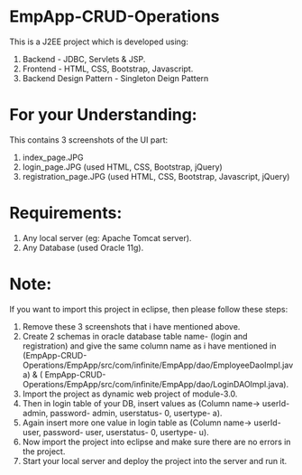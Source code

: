 # EmpApp-CRUD-Operations
This is a J2EE project which is developed using:
1. Backend - JDBC, Servlets & JSP.
2. Frontend - HTML, CSS, Bootstrap, Javascript.
3. Backend Design Pattern - Singleton Deign Pattern

# For your Understanding:
This contains 3 screenshots of the UI part:
1. index_page.JPG
2. login_page.JPG (used HTML, CSS, Bootstrap, jQuery)
3. registration_page.JPG (used HTML, CSS, Bootstrap, Javascript, jQuery)

# Requirements:
1. Any local server (eg: Apache Tomcat server).
2. Any Database (used Oracle 11g).

# Note:
If you want to import this project in eclipse, then please follow these steps:
1. Remove these 3 screenshots that i have mentioned above.
2. Create 2 schemas in oracle database table name- (login and registration) and give the same column name as i have mentioned in (EmpApp-CRUD-Operations/EmpApp/src/com/infinite/EmpApp/dao/EmployeeDaoImpl.java) & ( EmpApp-CRUD-Operations/EmpApp/src/com/infinite/EmpApp/dao/LoginDAOImpl.java).
3. Import the project as dynamic web project of module-3.0.
4. Then in login table of your DB, insert values as (Column name-> userId- admin, password- admin, userstatus- 0, usertype- a).
5. Again insert more one value in login table as (Column name-> userId- user, password- user, userstatus- 0, usertype- u).
6. Now import the project into eclipse and make sure there are no errors in the project.
7. Start your local server and deploy the project into the server and run it.

